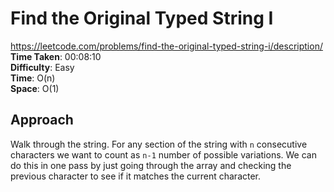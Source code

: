 # Find the Original Typed String I
https://leetcode.com/problems/find-the-original-typed-string-i/description/ \
**Time Taken**: 00:08:10 \
**Difficulty**: Easy \
**Time**: O(n) \
**Space**: O(1)

## Approach
Walk through the string. For any section of the string with `n` consecutive characters
we want to count as `n-1` number of possible variations. We can do this in one 
pass by just going through the array and checking the previous character to see
if it matches the current character.
